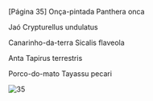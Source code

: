 [Página 35]
Onça-pintada
Panthera onca

Jaó
Crypturellus undulatus

Canarinho-da-terra
Sicalis flaveola

Anta
Tapirus terrestris

Porco-do-mato
Tayassu pecari


![35](./img/page_35-01.jpg)
